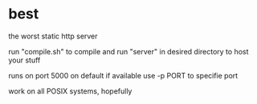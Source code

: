 # best
the worst static http server

run "compile.sh" to compile
and run "server" in desired directory
to host your stuff

runs on port 5000 on default if available 
use -p PORT to specifie port

work on all POSIX  systems, hopefully
